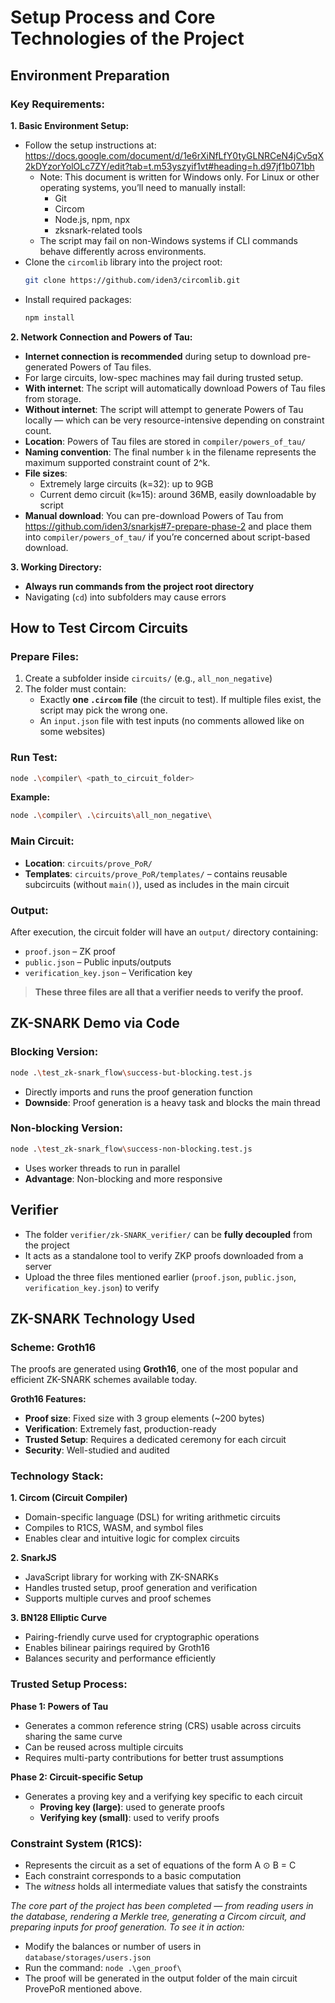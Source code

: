 # Setup Process and Core Technologies of the Project

## Environment Preparation

### Key Requirements:

**1. Basic Environment Setup:**

- Follow the setup instructions at:  
  https://docs.google.com/document/d/1e6rXiNfLfY0tyGLNRCeN4jCv5qX2kDYzorYolOLc7ZY/edit?tab=t.m53yszyif1vt#heading=h.d97jf1b071bh
  - Note: This document is written for Windows only. For Linux or other operating systems, you’ll need to manually install:
    - Git
    - Circom
    - Node.js, npm, npx
    - zksnark-related tools
  - The script may fail on non-Windows systems if CLI commands behave differently across environments.
- Clone the `circomlib` library into the project root:
  ```bash
  git clone https://github.com/iden3/circomlib.git
  ```
- Install required packages:
  ```bash
  npm install
  ```

**2. Network Connection and Powers of Tau:**

- **Internet connection is recommended** during setup to download pre-generated Powers of Tau files.
- For large circuits, low-spec machines may fail during trusted setup.
- **With internet**: The script will automatically download Powers of Tau files from storage.
- **Without internet**: The script will attempt to generate Powers of Tau locally — which can be very resource-intensive depending on constraint count.
- **Location**: Powers of Tau files are stored in `compiler/powers_of_tau/`
- **Naming convention**: The final number `k` in the filename represents the maximum supported constraint count of 2^k.
- **File sizes**:
  - Extremely large circuits (k=32): up to 9GB
  - Current demo circuit (k≈15): around 36MB, easily downloadable by script
- **Manual download**: You can pre-download Powers of Tau from https://github.com/iden3/snarkjs#7-prepare-phase-2 and place them into `compiler/powers_of_tau/` if you’re concerned about script-based download.

**3. Working Directory:**

- **Always run commands from the project root directory**
- Navigating (`cd`) into subfolders may cause errors

## How to Test Circom Circuits

### Prepare Files:

1. Create a subfolder inside `circuits/` (e.g., `all_non_negative`)
2. The folder must contain:
   - Exactly **one `.circom` file** (the circuit to test). If multiple files exist, the script may pick the wrong one.
   - An `input.json` file with test inputs (no comments allowed like on some websites)

### Run Test:

```bash
node .\compiler\ <path_to_circuit_folder>
```

**Example:**

```bash
node .\compiler\ .\circuits\all_non_negative\
```

### Main Circuit:

- **Location**: `circuits/prove_PoR/`
- **Templates**: `circuits/prove_PoR/templates/` – contains reusable subcircuits (without `main()`), used as includes in the main circuit

### Output:

After execution, the circuit folder will have an `output/` directory containing:

- `proof.json` – ZK proof
- `public.json` – Public inputs/outputs
- `verification_key.json` – Verification key

> **These three files are all that a verifier needs to verify the proof.**

## ZK-SNARK Demo via Code

### Blocking Version:

```bash
node .\test_zk-snark_flow\success-but-blocking.test.js
```

- Directly imports and runs the proof generation function
- **Downside**: Proof generation is a heavy task and blocks the main thread

### Non-blocking Version:

```bash
node .\test_zk-snark_flow\success-non-blocking.test.js
```

- Uses worker threads to run in parallel
- **Advantage**: Non-blocking and more responsive

## Verifier

- The folder `verifier/zk-SNARK_verifier/` can be **fully decoupled** from the project
- It acts as a standalone tool to verify ZKP proofs downloaded from a server
- Upload the three files mentioned earlier (`proof.json`, `public.json`, `verification_key.json`) to verify

## ZK-SNARK Technology Used

### Scheme: Groth16

The proofs are generated using **Groth16**, one of the most popular and efficient ZK-SNARK schemes available today.

**Groth16 Features:**

- **Proof size**: Fixed size with 3 group elements (~200 bytes)
- **Verification**: Extremely fast, production-ready
- **Trusted Setup**: Requires a dedicated ceremony for each circuit
- **Security**: Well-studied and audited

### Technology Stack:

**1. Circom (Circuit Compiler)**

- Domain-specific language (DSL) for writing arithmetic circuits
- Compiles to R1CS, WASM, and symbol files
- Enables clear and intuitive logic for complex circuits

**2. SnarkJS**

- JavaScript library for working with ZK-SNARKs
- Handles trusted setup, proof generation and verification
- Supports multiple curves and proof schemes

**3. BN128 Elliptic Curve**

- Pairing-friendly curve used for cryptographic operations
- Enables bilinear pairings required by Groth16
- Balances security and performance efficiently

### Trusted Setup Process:

**Phase 1: Powers of Tau**

- Generates a common reference string (CRS) usable across circuits sharing the same curve
- Can be reused across multiple circuits
- Requires multi-party contributions for better trust assumptions

**Phase 2: Circuit-specific Setup**

- Generates a proving key and a verifying key specific to each circuit
  - **Proving key (large)**: used to generate proofs
  - **Verifying key (small)**: used to verify proofs

### Constraint System (R1CS):

- Represents the circuit as a set of equations of the form A ⊙ B = C
- Each constraint corresponds to a basic computation
- The _witness_ holds all intermediate values that satisfy the constraints

*The core part of the project has been completed — from reading users in the database, rendering a Merkle tree, generating a Circom circuit, and preparing inputs for proof generation. To see it in action:*
- Modify the balances or number of users in `database/storages/users.json`
- Run the command: ```node .\gen_proof\```
- The proof will be generated in the output folder of the main circuit ProvePoR mentioned above.